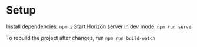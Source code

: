 # Setup

Install dependencies: `npm i`
Start Horizon server in dev mode: `npm run serve`

To rebuild the project after changes, run `npm run build-watch`
